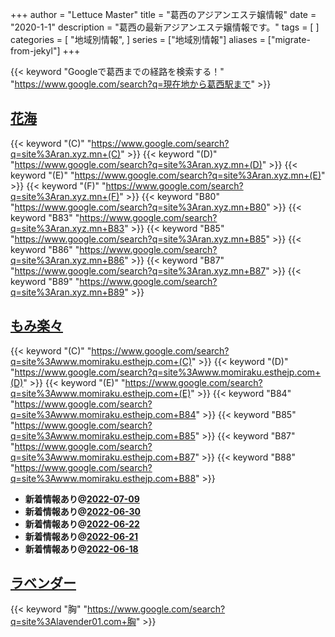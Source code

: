 +++
author = "Lettuce Master"
title = "葛西のアジアンエステ嬢情報"
date = "2020-1-1"
description = "葛西の最新アジアンエステ嬢情報です。"
tags = [
]
categories = [
    "地域別情報",
]
series = ["地域別情報"]
aliases = ["migrate-from-jekyl"]
+++

{{< keyword "Googleで葛西までの経路を検索する！" "https://www.google.com/search?q=現在地から葛西駅まで" >}}

## [花海](http://ran.xyz.mn/)
{{< keyword "(C)" "https://www.google.com/search?q=site%3Aran.xyz.mn+(C)" >}} {{< keyword "(D)" "https://www.google.com/search?q=site%3Aran.xyz.mn+(D)" >}} {{< keyword "(E)" "https://www.google.com/search?q=site%3Aran.xyz.mn+(E)" >}} {{< keyword "(F)" "https://www.google.com/search?q=site%3Aran.xyz.mn+(F)" >}} {{< keyword "B80" "https://www.google.com/search?q=site%3Aran.xyz.mn+B80" >}} {{< keyword "B83" "https://www.google.com/search?q=site%3Aran.xyz.mn+B83" >}} {{< keyword "B85" "https://www.google.com/search?q=site%3Aran.xyz.mn+B85" >}} {{< keyword "B86" "https://www.google.com/search?q=site%3Aran.xyz.mn+B86" >}} {{< keyword "B87" "https://www.google.com/search?q=site%3Aran.xyz.mn+B87" >}} {{< keyword "B89" "https://www.google.com/search?q=site%3Aran.xyz.mn+B89" >}} 

## [もみ楽々](http://www.momiraku.esthejp.com/)
{{< keyword "(C)" "https://www.google.com/search?q=site%3Awww.momiraku.esthejp.com+(C)" >}} {{< keyword "(D)" "https://www.google.com/search?q=site%3Awww.momiraku.esthejp.com+(D)" >}} {{< keyword "(E)" "https://www.google.com/search?q=site%3Awww.momiraku.esthejp.com+(E)" >}} {{< keyword "B84" "https://www.google.com/search?q=site%3Awww.momiraku.esthejp.com+B84" >}} {{< keyword "B85" "https://www.google.com/search?q=site%3Awww.momiraku.esthejp.com+B85" >}} {{< keyword "B87" "https://www.google.com/search?q=site%3Awww.momiraku.esthejp.com+B87" >}} {{< keyword "B88" "https://www.google.com/search?q=site%3Awww.momiraku.esthejp.com+B88" >}} 

- **新着情報あり@[2022-07-09](/post/2022-07-09)**
- **新着情報あり@[2022-06-30](/post/2022-06-30)**
- **新着情報あり@[2022-06-22](/post/2022-06-22)**
- **新着情報あり@[2022-06-21](/post/2022-06-21)**
- **新着情報あり@[2022-06-18](/post/2022-06-18)**
## [ラベンダー](http://lavender01.com/)
{{< keyword "胸" "https://www.google.com/search?q=site%3Alavender01.com+胸" >}} 

